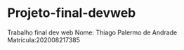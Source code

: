 # Projeto-final-devweb
Trabalho final dev web 
Nome: Thiago Palermo de Andrade
Matricula:202008217385
